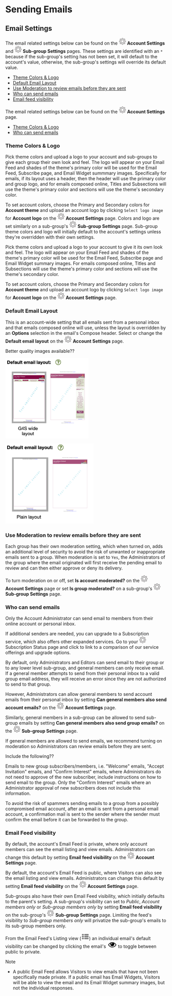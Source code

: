 # Sending Emails

<span id="gv-3send-4sendsetting"></span>
## Email Settings

<span class="sub g4s">

The email related settings below can be found on the <img src="/docimages/transparent-gear-icon.png" height="22"> **Account Settings** and <img src="/docimages/transparent-gear-icon.png" height="22"> 
**Sub-group Settings** pages.  These settings are identified with an `*` because if the sub-group's setting has not been set, it will default to the account's value, otherwise, the sub-group's settings will override its default value.
     
* [Theme Colors & Logo](/3-send/4-sendSettings.md?[LINK-QARGS-DOC]#gv-2members-4sendsettings-theme-colors)
* [Default Email Layout](/3-send/4-sendSettings.md?[LINK-QARGS-DOC]#gv-2members-4sendsettings-default-email-layout)
* [Use Moderation to review emails before they are sent](/3-send/4-sendSettings.md?[LINK-QARGS-DOC]#gv-2members-4sendsettings-use-moderation)
* [Who can send emails](/3-send/4-sendSettings.md?[LINK-QARGS-DOC]#gv-2members-4sendsettings-who-can)     
* [Email feed visibility](/3-send/4-sendSettings.md?[LINK-QARGS-DOC]#gv-2members-4sendsettings-email-feed-visibility)

</span> <!-- sub g4s -->

<span class="free">

The email related settings below can be found on the <img src="/docimages/transparent-gear-icon.png" height="22"> **Account Settings** page.

* [Theme Colors & Logo](/3-send/4-sendSettings.md?[LINK-QARGS-DOC]#gv-2members-4sendsettings-theme-colors)
* [Who can send emails](/3-send/4-sendSettings.md?[LINK-QARGS-DOC]#gv-2members-4sendsettings-who-can)     

</span> <!-- free -->

<span id="gv-2members-4sendsettings-theme-colors"></span>
### Theme Colors & Logo
     
<span class="sub g4s">
     
Pick theme colors and upload a logo to your account and sub-groups to give each group their own look and feel.  The logo will appear on your Email Feed and shades of the theme's primary color will be used for the Email Feed, Subscribe page, and Email Widget summmary images.
Specifically for emails, if its layout uses a header, then the header
will use the primary color and group logo, and for emails composed online, Titles and Subsections
will use the theme's primary color and sections will use the theme's secondary color.

To set account colors, choose the Primary and Secondary colors for **Account theme** and upload an account logo by clicking `Select logo image` for **Account logo** on the <img src="/docimages/transparent-gear-icon.png" height="22"> **Account Settings** page.  Colors and logo are set similarly on a sub-group's <img src="/docimages/transparent-gear-icon.png" height="22"> **Sub-group Settings** page.  Sub-group theme colors and logo will initially default to the account's settings unless they're overridden with their own settings.

</span> <!-- sub g4s -->

<span class="free">
     
Pick theme colors and upload a logo to your account to give it its own look and feel.  The logo will appear on your Email Feed and shades of the theme's primary color will be used for the Email Feed, Subscribe page and Email Widget summary images.  For emails composed online, Titles and Subsections will use the theme's primary color and sections will use the theme's secondary color.

To set account colors, choose the Primary and Secondary colors for **Account theme** and upload an account logo by clicking `Select logo image` for **Account logo** on the <img src="/docimages/transparent-gear-icon.png" height="22"> **Account Settings** page. 

</span> <!-- free -->

<span class="sub g4s">

<span id="gv-2members-4sendsettings-default-email-layout"></span>
### Default Email Layout

This is an account-wide setting that all emails sent from a personal inbox and that emails composed online will use,
unless the layout is overridden by an **Options** selection in the email's Compose header.  Select or change the **Default email layout** on the <img src="/docimages/transparent-gear-icon.png" height="22"> **Account Settings** page.  

</span> <!-- sub g4s -->

<span class="todo">

Better quality images available??
     
</span> <!-- todo -->

<span class="g4s">
     
<img src="/docimages/TEMP-G4S-layout-options.png" height="250">

</span> <!-- g4s -->

<span class="sub">
     
<img src="/docimages/TEMP-Sub-layout-options.png" height="250">     
     
</span> <!-- sub -->

<span class="sub g4s">

<span id="gv-2members-4sendsettings-use-moderation"></span>
### Use Moderation to review emails before they are sent

Each group has their own moderation setting, which when turned on, adds an additional level of security to avoid the risk
of unwanted or inappropriate emails sent to a group.  When moderation is set to `Yes`, the Administrators of the group where the email originated will
first receive the pending email to review and can then either approve or deny its delivery.  

To turn moderation on or off, set **Is account moderated?** on the <img src="/docimages/transparent-gear-icon.png" height="22"> **Account Settings** page or set **Is group moderated?** on a sub-group's <img src="/docimages/transparent-gear-icon.png" height="22"> **Sub-group Settings**
page.

</span> <!-- sub g4s -->

<span id="gv-2members-4sendsettings-who-can"></span>
### Who can send emails

<span class="free">

Only the Account Administrator can send email to members from their online account or personal inbox.

If additional senders are needed, you can upgrade to a Subscription service, which also offers other expanded services.
Go to your <img src="/docimages/transparent-gear-icon.png" height="22"> Subscription Status page and click 
to link to a comparison of our service offerings and upgrade options.

</span> <!-- free -->

<span class="sub g4s">

By default, only Administrators and Editors can send email to their
group or to any lower level sub-group, and general members can only receive email.
If a general member attempts to send from their personal inbox
to a valid group email address, they will receive an error since they
are not authorized to send to that group.

However, Administrators can allow general members to send account emails from their 
personal inbox by setting **Can general members also send account emails?** 
on the <img src="/docimages/transparent-gear-icon.png" height="22"> **Account Settings** page.  

Similarly, general members in a sub-group can be allowed to send sub-group emails by setting 
**Can general members also send group emails?** on the <img src="/docimages/transparent-gear-icon.png" height="22"> **Sub-group Settings** page.

If general members are allowed to send emails, we recommend turning on moderation so Administrators can review emails before they are sent.

</span> <!-- sub g4s -->

<span class="todo">

Include the following??
     
Emails to new group subscribers/members, i.e. "Welcome" emails, "Accept
Invitation" emails, and "Confirm Interest" emails, where Administrators
do not need to approve of the new subscriber, include instructions on
how to send email to the group.
Only the "Confirm Interest" emails where an Administrator approval of
new subscribers does not include this information.  
     
To avoid the risk of spammers sending emails to a group from a possibly
compromised email account, after an email is sent from a personal
email account, a confirmation mail is sent to the sender where the sender must
confirm the email before it can be forwarded to the group.

</span>

<span class="sub g4s">
     
<span id="gv-2members-4sendsettings-email-feed-visibility"></span>
### Email Feed visibility

</span> <!-- sub g4s -->

<span class="g4s">
     
By default, the account's Email Feed is private, where only account members can see the email listing and view emails.  Administrators can change this default by setting **Email feed visibility** on the <img src="/docimages/transparent-gear-icon.png" height="22"> **Account Settings** page.    

</span> <!-- g4s -->

<span class="sub ">

By default, the account's Email Feed is public, where Visitors can also see the email listing and view emails.  Administrators can change this default by setting **Email feed visibility** on the <img src="/docimages/transparent-gear-icon.png" height="22"> **Account Settings** page.   

</span> <!-- sub -->

<span class="sub g4s">

Sub-groups also have their own Email Feed visibility, which initially defaults to the parent's setting.  A sub-group's visibility can set to *Public*, 
*Account members only* or *Sub-group members only* by setting **Email feed visibility** on the sub-group's <img src="/docimages/transparent-gear-icon.png" height="22"> **Sub-group 
Settings** page.  Limiting the feed's visibility to *Sub-group members only* will privatize the sub-group's emails to its sub-group members only.

From the Email Feed's Listing view (<img src="/docimages/listing-view-icon.png" height="22">) an individual email's default visibility can be changed by clicking the email's <img src="/docimages/public-private-eye-icon.png" height="22"> to toggle between public to private.

Note

* A public Email Feed allows Visitors to view emails that have not been specifically made private.  If a public email has Email Widgets, Visitors will be able to view the email and its Email Widget summary images, but not the individual responses.

</span> <!-- sub g4s -->
